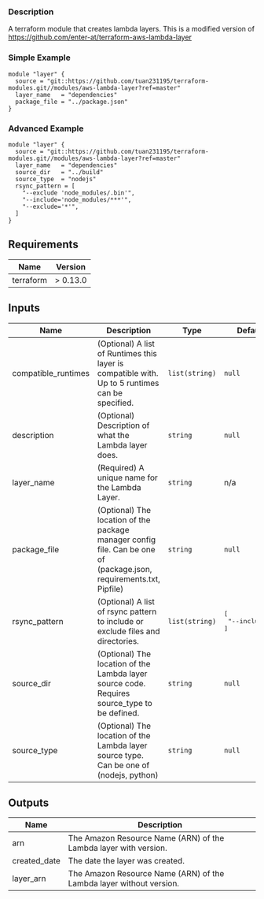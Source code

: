 ### Description

A terraform module that creates lambda layers. This is a modified version of https://github.com/enter-at/terraform-aws-lambda-layer

### Simple Example

```hcl
module "layer" {
  source = "git::https://github.com/tuan231195/terraform-modules.git//modules/aws-lambda-layer?ref=master"
  layer_name   = "dependencies"
  package_file = "../package.json"
}
```

### Advanced Example

```hcl
module "layer" {
  source = "git::https://github.com/tuan231195/terraform-modules.git//modules/aws-lambda-layer?ref=master"
  layer_name   = "dependencies"
  source_dir   = "../build"
  source_type  = "nodejs"
  rsync_pattern = [
    "--exclude 'node_modules/.bin'",
    "--include='node_modules/***'",
    "--exclude='*'",
  ]
}
```

## Requirements

| Name | Version |
|------|---------|
| terraform | > 0.13.0 |

## Inputs

| Name | Description | Type | Default | Required |
|------|-------------|------|---------|:--------:|
| compatible\_runtimes | (Optional) A list of Runtimes this layer is compatible with. Up to 5 runtimes can be specified. | `list(string)` | `null` | no |
| description | (Optional) Description of what the Lambda layer does. | `string` | `null` | no |
| layer\_name | (Required) A unique name for the Lambda Layer. | `string` | n/a | yes |
| package\_file | (Optional) The location of the package manager config file. Can be one of (package.json, requirements.txt, Pipfile) | `string` | `null` | no |
| rsync\_pattern | (Optional) A list of rsync pattern to include or exclude files and directories. | `list(string)` | <pre>[<br>  "--include=*"<br>]</pre> | no |
| source\_dir | (Optional) The location of the Lambda layer source code. Requires source\_type to be defined. | `string` | `null` | no |
| source\_type | (Optional) The location of the Lambda layer source type. Can be one of (nodejs, python) | `string` | `null` | no |

## Outputs

| Name | Description |
|------|-------------|
| arn | The Amazon Resource Name (ARN) of the Lambda layer with version. |
| created\_date | The date the layer was created. |
| layer\_arn | The Amazon Resource Name (ARN) of the Lambda layer without version. |